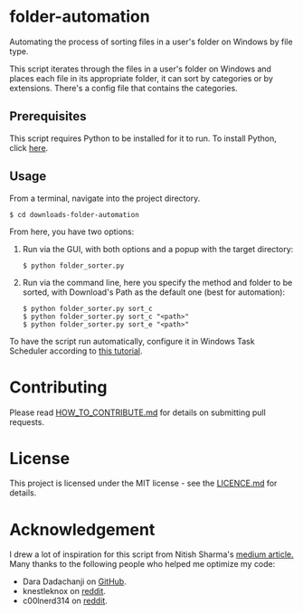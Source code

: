 # folder-automation

Automating the process of sorting files in a user's folder on Windows by file type.

This script iterates through the files in a user's folder on Windows and places each file in its appropriate folder, it can sort by categories or by extensions. There's a config file that contains the categories.

## Prerequisites

This script requires Python to be installed for it to run. To install Python, click [here](https://www.python.org/downloads/).

## Usage

From a terminal, navigate into the project directory.

```
$ cd downloads-folder-automation
```

From here, you have two options:

1. Run via the GUI, with both options and a popup with the target directory:

   ```
   $ python folder_sorter.py
   ```

2. Run via the command line, here you specify the method and folder to be sorted, with Download's Path as the default one (best for automation):

   ```
   $ python folder_sorter.py sort_c
   $ python folder_sorter.py sort_c "<path>"
   $ python folder_sorter.py sort_e "<path>"
   ```

To have the script run automatically, configure it in Windows Task Scheduler according to [this tutorial](https://datatofish.com/python-script-windows-scheduler/).

# Contributing

Please read [HOW_TO_CONTRIBUTE.md](https://github.com/eric-mahasi/downloads-folder-automation/blob/main/HOW_TO_CONTRIBUTE) for details on submitting pull requests.

# License

This project is licensed under the MIT license - see the [LICENCE.md](https://github.com/eric-mahasi/downloads-folder-automation/blob/main/LICENSE)
for details.

# Acknowledgement

I drew a lot of inspiration for this script from Nitish Sharma's [medium article.](https://medium.com/swlh/automation-python-organizing-files-5d2b6b933402)
Many thanks to the following people who helped me optimize my code:

- Dara Dadachanji on [GitHub](https://github.com/DaraDadachanji).
- knestleknox on [reddit](https://www.reddit.com/r/Python/comments/ptzo3u/comment/he0y4ng/?utm_source=share&utm_medium=web2x&context=3).
- c00lnerd314 on [reddit](https://www.reddit.com/r/Python/comments/ptzo3u/comment/he0d945/?utm_source=share&utm_medium=web2x&context=3).
